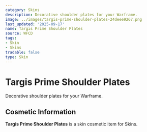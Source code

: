 ```yaml
---
category: Skins
description: Decorative shoulder plates for your Warframe.
image: ../images/targis-prime-shoulder-plates-24deee9267.png
last_updated: '2025-09-17'
name: Targis Prime Shoulder Plates
source: WFCD
tags:
- Skin
- Skins
tradable: false
type: Skin
---
```


# Targis Prime Shoulder Plates

Decorative shoulder plates for your Warframe.

## Cosmetic Information

**Targis Prime Shoulder Plates** is a skin cosmetic item for Skins.


